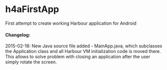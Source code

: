 # h4aFirstApp
First attempt to create working Harbour application for Android


#### Changelog:

2015-02-18:  New Java source file added - MainApp.java, which subclasses the
   Application class and all Harbour VM initialization code is moved there.
   This allows to solve problem with closing an application after the user
   simply rotate the screen.